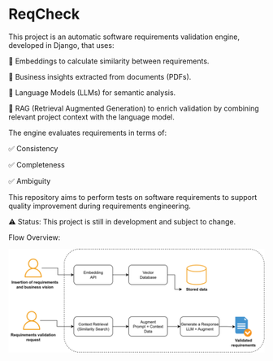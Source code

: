 # ReqCheck

This project is an automatic software requirements validation engine, developed in Django, that uses:

🔹 Embeddings to calculate similarity between requirements.

🔹 Business insights extracted from documents (PDFs).

🔹 Language Models (LLMs) for semantic analysis.

🔹 RAG (Retrieval Augmented Generation) to enrich validation by combining relevant project context with the language model.

The engine evaluates requirements in terms of:

✅ Consistency

✅ Completeness

✅ Ambiguity

This repository aims to perform tests on software requirements to support quality improvement during requirements engineering.

⚠️ Status: This project is still in development and subject to change.

Flow Overview:

![Fluxo do ReqCheck](docs/rag_flow.png)
